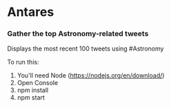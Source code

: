 # Antares
### Gather the top Astronomy-related tweets

Displays the most recent 100 tweets using #Astronomy

To run this:
1. You'll need Node (https://nodejs.org/en/download/)
2. Open Console
3. npm install
4. npm start
